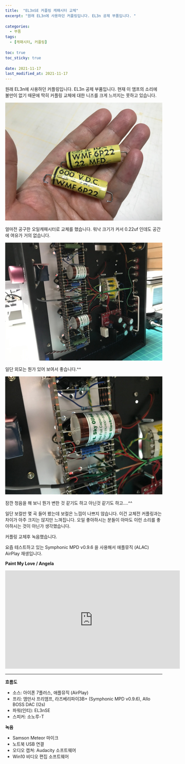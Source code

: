 ```yaml
---
title:  "EL3nSE 커플링 캐패시터 교체"
excerpt: "원래 EL3n에 사용하던 커플링입니다. EL3n 공제 부품입니다. "

categories:
  - 부품
tags:
  - [캐패시터, 커플링]

toc: true
toc_sticky: true
 
date: 2021-11-17
last_modified_at: 2021-11-17
---
```

원래 EL3n에 사용하던 커플링입니다. EL3n 공제 부품입니다. 현재 이 앰프의 소리에 불만이 없기 때문에 딱히 커플링 교체에 대한 니즈를 크게 느끼지는 못하고 있습니다. 

![EL3nSE Coupling Capacitor 01](/assets/images/EL3nSE-Coupling-Change-01.jpg)

얼마전 공구한 오일캐패시터로 교체를 했습니다. 워낙 크기가 커서 0.22uf 인데도 공간에 여유가 거의 없습니다.

![EL3nSE Coupling Capacitor 02](/assets/images/EL3nSE-Coupling-Change-02.jpg)

일단 외모는 뭔가 있어 보여서 좋습니다.^^

![EL3nSE Coupling Capacitor 03](/assets/images/EL3nSE-Coupling-Change-03.jpg)

잠깐 청음을 해 보니 뭔가 변한 것 같기도 하고 아닌것 같기도 하고....^^ 

일단 보컬만 몇 곡 들어 봤는데 보컬은 느낌이 나쁘지 않습니다. 이건 교체전 커플링과는 차이가 아주 크지는 않지만 느껴집니다. 오일 좋아하시는 분들이 아마도 이런 소리를 좋아하시는 것이 아닌가 생각했습니다.

커플링 교체후 녹음했습니다.

요즘 테스트하고 있는 Symphonic MPD v0.9.6 을 사용해서 애플뮤직 (ALAC) AirPlay 재생입니다.

**Paint My Love / Angela**

<iframe width="560" height="315" src="https://www.youtube.com/embed/VaDguJYMgPI" frameborder="0" allowfullscreen></iframe>

---

**흐름도**

* 소스: 아이폰 7플러스, 애플뮤직 (AirPlay)
* 프리: 앰만사 프리앰프, 라즈베리파이3B+ (Symphonic MPD v0.9.6), Allo BOSS DAC (I2s)
* 파워(인티): EL3nSE
* 스피커: 소노루-T

**녹음**

* Samson Meteor 마이크
* 노트북 USB 연결
* 오디오 캡쳐: Audacity 소프트웨어
* Win10 비디오 편집 소프트웨어